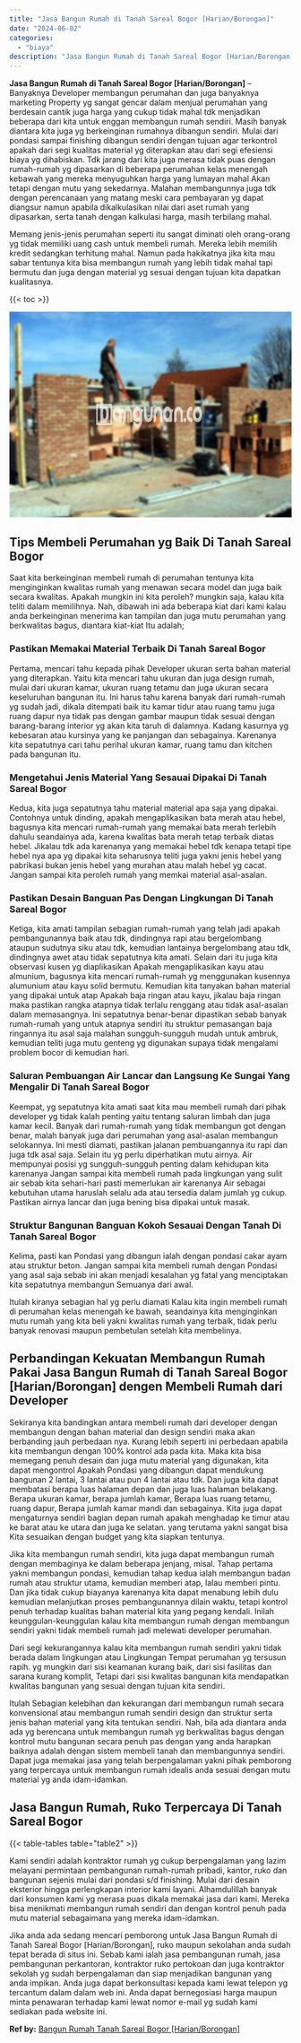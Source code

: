 ```yaml
---
title: "Jasa Bangun Rumah di Tanah Sareal Bogor [Harian/Borongan]"
date: "2024-06-02"
categories: 
  - "biaya"
description: "Jasa Bangun Rumah di Tanah Sareal Bogor [Harian/Borongan]. Jika anda ada sedang mencari pemborong untuk Jasa Bangun Rumah di Tanah Sareal Bogor [Harian/Boro..."
---
```


**Jasa Bangun Rumah di Tanah Sareal Bogor \[Harian/Borongan\]** – Banyaknya Developer membangun perumahan dan juga banyaknya marketing Property yg sangat gencar dalam menjual perumahan yang berdesain cantik juga harga yang cukup tidak mahal tdk menjadikan beberapa dari kita untuk enggan membangun rumah sendiri. Masih banyak diantara kita juga yg berkeinginan rumahnya dibangun sendiri. Mulai dari pondasi sampai finishing dibangun sendiri dengan tujuan agar terkontrol apakah dari segi kualitas material yg diterapkan atau dari segi efesiensi biaya yg dihabiskan. Tdk jarang dari kita juga merasa tidak puas dengan rumah-rumah yg dipasarkan di beberapa perumahan kelas menengah kebawah yang mereka menyuguhkan harga yang lumayan mahal Akan tetapi dengan mutu yang sekedarnya. Malahan membangunnya juga tdk dengan perencanaan yang matang meski cara pembayaran yg dapat diangsur namun apabila dikalkulasikan nilai dari aset rumah yang dipasarkan, serta tanah dengan kalkulasi harga, masih terbilang mahal.

Memang jenis-jenis perumahan seperti itu sangat diminati oleh orang-orang yg tidak memiliki uang cash untuk membeli rumah. Mereka lebih memilih kredit sedangkan terhitung mahal. Namun pada hakikatnya jika kita mau sabar tentunya kita bisa membangun rumah yang lebih tidak mahal tapi bermutu dan juga dengan material yg sesuai dengan tujuan kita dapatkan kualitasnya.

{{< toc >}}

![Jasa Bangun Rumah di Tanah Sareal Bogor [Harian/Borongan]](/images/borong-bangunan-23.png)

## Tips Membeli Perumahan yg Baik Di Tanah Sareal Bogor

Saat kita berkeinginan membeli rumah di perumahan tentunya kita menginginkan kwalitas rumah yang menawan secara model dan juga baik secara kwalitas. Apakah mungkin ini kita peroleh? mungkin saja, kalau kita teliti dalam memilihnya. Nah, dibawah ini ada beberapa kiat dari kami kalau anda berkeinginan menerima kan tampilan dan juga mutu perumahan yang berkwalitas bagus, diantara kiat-kiat Itu adalah;

### Pastikan Memakai Material Terbaik Di Tanah Sareal Bogor

Pertama, mencari tahu kepada pihak Developer ukuran serta bahan material yang diterapkan. Yaitu kita mencari tahu ukuran dan juga design rumah, mulai dari ukuran kamar, ukuran ruang tetamu dan juga ukuran secara keseluruhan bangunan itu. Ini harus tahu karena banyak dari rumah-rumah yg sudah jadi, dikala ditempati baik itu kamar tidur atau ruang tamu juga ruang dapur nya tidak pas dengan gambar maupun tidak sesuai dengan barang-barang interior yg akan kita taruh di dalamnya. Kadang kasurnya yg kebesaran atau kursinya yang ke panjangan dan sebagainya. Karenanya kita sepatutnya cari tahu perihal ukuran kamar, ruang tamu dan kitchen pada bangunan itu.

### Mengetahui Jenis Material Yang Sesauai Dipakai Di Tanah Sareal Bogor

Kedua, kita juga sepatutnya tahu material material apa saja yang dipakai. Contohnya untuk dinding, apakah mengaplikasikan bata merah atau hebel, bagusnya kita mencari rumah-rumah yang memakai bata merah terlebih dahulu seandainya ada, karena kwalitas bata merah tetap terbaik diatas hebel. Jikalau tdk ada karenanya yang memakai hebel tdk kenapa tetapi tipe hebel nya apa yg dipakai kita seharusnya teliti juga yakni jenis hebel yang pabrikasi bukan jenis hebel yang murahan atau malah hebel yg cacat. Jangan sampai kita peroleh rumah yang memkai material asal-asalan.

### Pastikan Desain Banguan Pas Dengan Lingkungan Di Tanah Sareal Bogor

Ketiga, kita amati tampilan sebagian rumah-rumah yang telah jadi apakah pembangunannya baik atau tdk, dindingnya rapi atau bergelombang ataupun sudutnya siku atau tdk, kemudian lantainya bergelombang atau tdk, dindingnya awet atau tidak sepatutnya kita amati. Selain dari itu juga kita observasi kusen yg diaplikasikan Apakah mengaplikasikan kayu atau almunium, bagusnya kita mencari rumah-rumah yg menggunakan kusennya alumunium atau kayu solid bermutu. Kemudian kita tanyakan bahan material yang dipakai untuk atap Apakah baja ringan atau kayu, jikalau baja ringan maka pastikan rangka atapnya tidak terlalu renggang atau tidak asal-asalan dalam memasangnya. Ini sepatutnya benar-benar dipastikan sebab banyak rumah-rumah yang untuk atapnya sendiri itu struktur pemasangan baja ringannya itu asal saja malahan sungguh-sungguh mudah untuk ambruk, kemudian teliti juga mutu genteng yg digunakan supaya tidak mengalami problem bocor di kemudian hari.

### Saluran Pembuangan Air Lancar dan Langsung Ke Sungai Yang Mengalir Di Tanah Sareal Bogor

Keempat, yg sepatutnya kita amati saat kita mau membeli rumah dari pihak developer yg tidak kalah penting yaitu tentang saluran limbah dan juga kamar kecil. Banyak dari rumah-rumah yang tidak membangun got dengan benar, malah banyak juga dari perumahan yang asal-asalan membangun selokannya. Ini mesti diamati, pastikan jalanan pembuangannya itu rapi dan juga tdk asal saja. Selain itu yg perlu diperhatikan mutu airnya. Air mempunyai posisi yg sungguh-sungguh penting dalam kehidupan kita karenanya Jangan sampai kita membeli rumah pada lingkungan yang sulit air sebab kita sehari-hari pasti memerlukan air karenanya Air sebagai kebutuhan utama haruslah selalu ada atau tersedia dalam jumlah yg cukup. Pastikan airnya lancar dan juga bening bisa dipakai untuk masak.

### Struktur Bangunan Banguan Kokoh Sesauai Dengan Tanah Di Tanah Sareal Bogor

Kelima, pasti kan Pondasi yang dibangun ialah dengan pondasi cakar ayam atau struktur beton. Jangan sampai kita membeli rumah dengan Pondasi yang asal saja sebab ini akan menjadi kesalahan yg fatal yang menciptakan kita sepatutnya membangun Semuanya dari awal.

Itulah kiranya sebagian hal yg perlu diamati Kalau kita ingin membeli rumah di perumahan kelas menengah ke bawah, seandainya kita menginginkan mutu rumah yang kita beli yakni kwalitas rumah yang terbaik, tidak perlu banyak renovasi maupun pembetulan setelah kita membelinya.

## Perbandingan Kekuatan Membangun Rumah Pakai Jasa Bangun Rumah di Tanah Sareal Bogor \[Harian/Borongan\] dengen Membeli Rumah dari Developer

Sekiranya kita bandingkan antara membeli rumah dari developer dengan membangun dengan bahan material dan design sendiri maka akan berbanding jauh perbedaan nya. Kurang lebih seperti ini perbedaan apabila kita membangun dengan 100% kontrol ada pada kita. Maka kita bisa memegang penuh desain dan juga mutu material yang digunakan, kita dapat mengontrol Apakah Pondasi yang dibangun dapat mendukung bangunan 2 lantai, 3 lantai atau pun 4 lantai atau tdk. Dan juga kita dapat membatasi berapa luas halaman depan dan juga luas halaman belakang. Berapa ukuran kamar, berapa jumlah kamar, Berapa luas ruang tetamu, ruang dapur, Berapa jumlah kamar mandi dan sebagainya. Kita juga dapat mengaturnya sendiri bagian depan rumah apakah menghadap ke timur atau ke barat atau ke utara dan juga ke selatan. yang terutama yakni sangat bisa Kita sesuaikan dengan budget yang kita siapkan tentunya.

Jika kita membangun rumah sendiri, kita juga dapat membangun rumah dengan membaginya ke dalam beberapa jenjang, misal. Tahap pertama yakni membangun pondasi, kemudian tahap kedua ialah membangun badan rumah atau struktur utama, kemudian memberi atap, lalau memberi pintu. Dan jika tidak cukup biayanya karenanya kita dapat menabung lebih dulu kemudian melanjutkan proses pembangunannya dilain waktu, tetapi kontrol penuh terhadap kualitas bahan material kita yang pegang kendali. Inilah keunggulan-keunggulan kalau kita membangun rumah dengan membangun sendiri yakni tidak membeli rumah jadi melewati developer perumahan.

Dari segi kekurangannya kalau kita membangun rumah sendiri yakni tidak berada dalam lingkungan atau Lingkungan Tempat perumahan yg tersusun rapih. yg mungkin dari sisi keamanan kurang baik, dari sisi fasilitas dan sarana kurang komplit, Tetapi dari sisi kwalitas bangunan kita mendapatkan kwalitas bangunan yang sesuai dengan tujuan kita sendiri.

Itulah Sebagian kelebihan dan kekurangan dari membangun rumah secara konvensional atau membangun rumah sendiri design dan struktur serta jenis bahan material yang kita tentukan sendiri. Nah, bila ada diantara anda ada yg berencana untuk membangun rumah yg berkwalitas bagus dengan kontrol mutu bangunan secara penuh pas dengan yang anda harapkan baiknya adalah dengan sistem membeli tanah dan membangunnya sendiri. Dapat juga memakai jasa yang telah berpengalaman yakni pihak pemborong yang terpercaya untuk membangun rumah idealis anda sesuai dengan mutu material yg anda idam-idamkan.

## Jasa Bangun Rumah, Ruko Terpercaya Di Tanah Sareal Bogor

{{< table-tables table="table2" >}}

Kami sendiri adalah kontraktor rumah yg cukup berpengalaman yang lazim melayani permintaan pembangunan rumah-rumah pribadi, kantor, ruko dan bangunan sejenis mulai dari pondasi s/d finishing. Mulai dari desain eksterior hingga perlengkapan interior kami layani. Alhamdulillah banyak dari konsumen kami yg merasa puas dikala memakai jasa dari kami. Mereka bisa menikmati membangun rumah sendiri dan dengan kontrol penuh pada mutu material sebagaimana yang mereka idam-idamkan.

Jika anda ada sedang mencari pemborong untuk Jasa Bangun Rumah di Tanah Sareal Bogor \[Harian/Borongan\], ruko maupun sekolahan anda sudah tepat berada di situs ini. Sebab kami ialah jasa pembangunan rumah, jasa pembangunan perkantoran, kontraktor ruko pertokoan dan juga kontraktor sekolah yg sudah berpengalaman dan siap menjadikan bangunan yang anda impikan. Anda juga dapat berkonsultasi kepada kami lewat telepon yg tercantum dalam dalam web ini. Anda dapat bernegosiasi harga maupun minta penawaran terhadap kami lewat nomor e-mail yg sudah kami sediakan pada website ini.

**Ref by:** [Bangun Rumah Tanah Sareal Bogor [Harian/Borongan]](https://id.wikipedia.org/wiki/Bangun)
